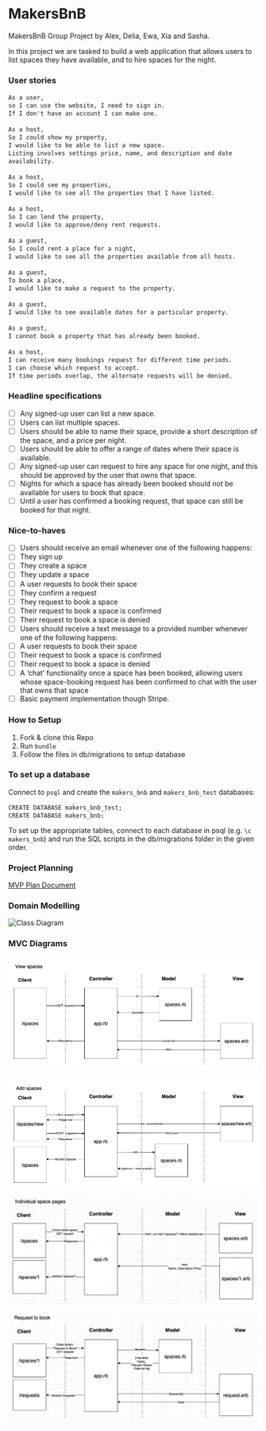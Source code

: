 # MakersBnB

MakersBnB Group Project by Alex, Delia, Ewa, Xia and Sasha.

In this project we are tasked to build a web application that allows users to list spaces they have available, and to hire spaces for the night.

### User stories

```
As a user,
so I can use the website, I need to sign in.
If I don't have an account I can make one.

As a host,
So I could show my property,
I would like to be able to list a new space.
Listing involves settings price, name, and description and date availability.

As a host,
So I could see my properties,
I would like to see all the properties that I have listed.

As a host,
So I can lend the property,
I would like to approve/deny rent requests.

As a guest,
So I could rent a place for a night,
I would like to see all the properties available from all hosts.

As a guest,
To book a place,
I would like to make a request to the property.

As a guest,
I would like to see available dates for a particular property.

As a guest,
I cannot book a property that has already been booked.

As a host,
I can receive many bookings request for different time periods.
I can choose which request to accept.
If time periods overlap, the alternate requests will be denied.
```

### Headline specifications

- [ ] Any signed-up user can list a new space.
- [ ] Users can list multiple spaces.
- [ ] Users should be able to name their space, provide a short description of the space, and a price per night.
- [ ] Users should be able to offer a range of dates where their space is available.
- [ ] Any signed-up user can request to hire any space for one night, and this should be approved by the user that owns that space.
- [ ] Nights for which a space has already been booked should not be available for users to book that space.
- [ ] Until a user has confirmed a booking request, that space can still be booked for that night.

### Nice-to-haves

- [ ] Users should receive an email whenever one of the following happens:
- [ ] They sign up
- [ ] They create a space
- [ ] They update a space
- [ ] A user requests to book their space
- [ ] They confirm a request
- [ ] They request to book a space
- [ ] Their request to book a space is confirmed
- [ ] Their request to book a space is denied
- [ ] Users should receive a text message to a provided number whenever one of the following happens:
- [ ] A user requests to book their space
- [ ] Their request to book a space is confirmed
- [ ] Their request to book a space is denied
- [ ] A ‘chat’ functionality once a space has been booked, allowing users whose space-booking request has been confirmed to chat with the user that owns that space
- [ ] Basic payment implementation though Stripe.

### How to Setup

1. Fork & clone this Repo
2. Run `bundle`
3. Follow the files in db/migrations to setup database

### To set up a database

Connect to `psql` and create the `makers_bnb` and `makers_bnb_test` databases:

```
CREATE DATABASE makers_bnb_test;
CREATE DATABASE makers_bnb;
```

To set up the appropriate tables, connect to each database in psql (e.g. `\c makers_bnb`) and run the SQL scripts in the db/migrations folder in the given order.

### Project Planning

[MVP Plan Document](https://docs.google.com/document/d/1YVyuk1QwdJ5Y2rO0yJztMdj6gMfILxxr_OBLLilKB5c/edit#)

### Domain Modelling

![Class Diagram](https://lucid.app/publicSegments/view/b27c7c58-1867-4130-a48b-47874648b003/image.png)

### MVC Diagrams

![View Spaces](https://github.com/feedXia/Makersbnb/blob/20afbe59944a5181ca8d1cf7c2b85f2a0b37262d/images/View%20spaces%20model.png)

![Add Spaces](https://github.com/feedXia/Makersbnb/blob/20afbe59944a5181ca8d1cf7c2b85f2a0b37262d/images/Add%20spaces%20model.png)

![Individual Space Pages](https://github.com/feedXia/Makersbnb/blob/ebb772d740490b3f0a75b05ee455319aa847de4b/public/images/Individual%20space%20pages%20model.png)

![Request to Book](https://github.com/feedXia/Makersbnb/blob/ebb772d740490b3f0a75b05ee455319aa847de4b/public/images/Request%20to%20book%20model.png)
